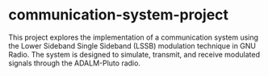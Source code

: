 # communication-system-project
This project explores the implementation of a communication system using the Lower Sideband Single Sideband  (LSSB) modulation technique in GNU Radio. The system is  designed to simulate, transmit, and receive modulated signals  through the ADALM-Pluto radio.
